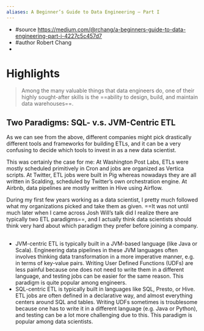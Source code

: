 ```yaml
---
aliases: A Beginner’s Guide to Data Engineering — Part I
---
```

- #source https://medium.com/@rchang/a-beginners-guide-to-data-engineering-part-i-4227c5c457d7
- #author Robert Chang
-

# Highlights

> Among the many valuable things that data engineers do, one of their highly sought-after skills is the ==ability to design, build, and maintain data warehouses==.

## Two Paradigms: SQL- v.s. JVM-Centric ETL
As we can see from the above, different companies might pick drastically different tools and frameworks for building ETLs, and it can be a very confusing to decide which tools to invest in as a new data scientist.

This was certainly the case for me: At Washington Post Labs, ETLs were mostly scheduled primitively in Cron and jobs are organized as Vertica scripts. At Twitter, ETL jobs were built in Pig whereas nowadays they are all written in Scalding, scheduled by Twitter’s own orchestration engine. At Airbnb, data pipelines are mostly written in Hive using Airflow.

During my first few years working as a data scientist, I pretty much followed what my organizations picked and take them as given. ==It was not until much later when I came across Josh Will’s talk did I realize there are typically two ETL paradigms==, and I actually think data scientists should think very hard about which paradigm they prefer before joining a company.

##

- JVM-centric ETL is typically built in a JVM-based language (like Java or Scala). Engineering data pipelines in these JVM languages often involves thinking data transformation in a more imperative manner, e.g. in terms of key-value pairs. Writing User Defined Functions (UDFs) are less painful because one does not need to write them in a different language, and testing jobs can be easier for the same reason. This paradigm is quite popular among engineers.
- SQL-centric ETL is typically built in languages like SQL, Presto, or Hive. ETL jobs are often defined in a declarative way, and almost everything centers around SQL and tables. Writing UDFs sometimes is troublesome because one has to write it in a different language (e.g. Java or Python), and testing can be a lot more challenging due to this. This paradigm is popular among data scientists.